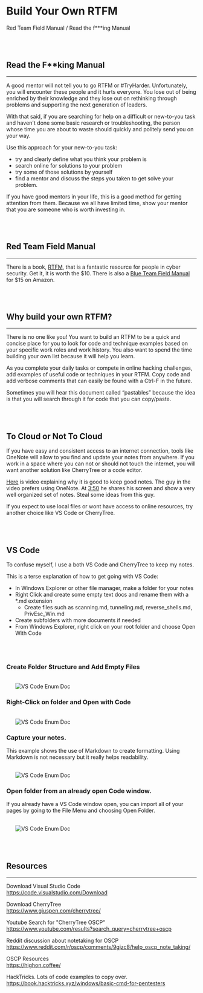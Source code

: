 # Build Your Own RTFM

Red Team Field Manual / Read the f***ing Manual


<br></br>
## Read the F**king Manual
---

A good mentor will not tell you to go RTFM or #TryHarder. Unfortunately, you will encounter these people and it hurts everyone. You lose out of being enriched by their knowledge and they lose out on rethinking through problems and supporting the next generation of leaders.

With that said, if you are searching for help on a difficult or new-to-you task and haven't done some basic research or troubleshooting, the person whose time you are about to waste should quickly and politely send you on your way.

Use this approach for your new-to-you task:
- try and clearly define what you think your problem is
- search online for solutions to your problem
- try some of those solutions by yourself
- find a mentor and discuss the steps you taken to get solve your problem.

If you have good mentors in your life, this is a good method for getting attention from them. Because we all have limited time, show your mentor that you are someone who is worth investing in.


<br></br>
## Red Team Field Manual
---
There is a book, [RTFM](https://www.amazon.com/Rtfm-Red-Team-Field-Manual/dp/1494295504/), that is a fantastic resource for people in cyber security. Get it, it is worth the $10. There is also a [Blue Team Field Manual](https://www.amazon.com/Blue-Team-Field-Manual-BTFM/dp/154101636X/) for $15 on Amazon. 

<br></br>
## Why build your own RTFM?
---

There is no one like you! You want to build an RTFM to be a quick and concise place for you to look for code and technique examples based on your specific work roles and work history. You also want to spend the time building your own list because it will help you learn.

As you complete your daily tasks or compete in online hacking challenges, add examples of useful code or techniques in your RTFM. Copy code and add verbose comments that can easily be found with a Ctrl-F in the future.

Sometimes you will hear this document called “pastables” because the idea is that you will search through it for code that you can copy/paste. 

<br></br>
## To Cloud or Not To Cloud

If you have easy and consistent access to an internet connection, tools like OneNote will allow to you find and update your notes from anywhere. If you work in a space where you can not or should not touch the internet, you will want another solution like CherryTree or a code editor.

[Here](https://youtu.be/dX0IVDPo7ek?t=76) is video explaining why it is good to keep good notes. The guy in the video prefers using OneNote. At [3:50](https://youtu.be/dX0IVDPo7ek?t=231) he shares his screen and show a very well organized set of notes. Steal some ideas from this guy.

If you expect to use local files or wont have access to online resources, try another choice like VS Code or CherryTree.



<br></br>
## VS Code

To confuse myself, I use a both VS Code and CherryTree to keep my notes. 

This is a terse explanation of how to get going with VS Code:
- In Windows Explorer or other file manager, make a folder for your notes
- Right Click and create some empty text docs and rename them with a *.md extension
    - Create files such as scanning.md, tunneling.md, reverse_shells.md, PrivEsc_Win.md
- Create subfolders with more documents if needed
- From Windows Explorer, right click on your root folder and choose Open With Code


<br></br>

### Create Folder Structure and Add Empty Files

<br>&nbsp;&nbsp;&nbsp;&nbsp;&nbsp;&nbsp;![VS Code Enum Doc](./assets/rtfm_01.png)

### Right-Click on folder and Open with Code

<br>&nbsp;&nbsp;&nbsp;&nbsp;&nbsp;&nbsp;![VS Code Enum Doc](./assets/rtfm_02.png)

### Capture your notes.

This example shows the use of Markdown to create formatting. Using Markdown is not necessary but it really helps readability.

<br>&nbsp;&nbsp;&nbsp;&nbsp;&nbsp;&nbsp;![VS Code Enum Doc](./assets/rtfm_03.png)

### Open folder from an already open Code window.

If you already have a VS Code window open, you can import all of your pages by going to the File Menu and choosing Open Folder.

<br>&nbsp;&nbsp;&nbsp;&nbsp;&nbsp;&nbsp;![VS Code Enum Doc](./assets/rtfm_04.png)


<br></br>
## Resources
---

Download Visual Studio Code<br>
https://code.visualstudio.com/Download

Download CherryTree<br>
https://www.giuspen.com/cherrytree/

Youtube Search for "CherryTree OSCP"<br>
https://www.youtube.com/results?search_query=cherrytree+oscp

Reddit discussion about notetaking for OSCP<br>
https://www.reddit.com/r/oscp/comments/9gjzc8/help_oscp_note_taking/

OSCP Resources<br>
https://highon.coffee/

HackTricks. Lots of code examples to copy over.<br>
https://book.hacktricks.xyz/windows/basic-cmd-for-pentesters

